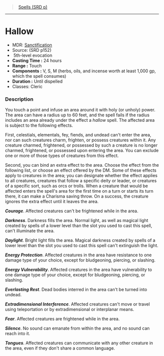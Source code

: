 ﻿---
!SpellItem
Family: SpellVO
Name: Hallow
Type: evocation
Level: 5
CastingTime: 24 hours
Range: Touch
Components: V, S, M (herbs, oils, and incense worth at least 1,000 gp, which the spell consumes)
Duration: Until dispelled
Classes: Cleric
Source: (SRD p152)
AltName: '[Sanctification](hd_spells_sanctification.md)'
Id: spells_vo.md#hallow
ParentLink: spells_vo.md#spells-srd-p
ParentName: Spells (SRD p)
NameLevel: 1
Attributes:
  Name: Hallow
  Markdown: >+
    # <!--Name-->Hallow<!--/Name-->


    - MDR: <!--AltName-->[Sanctification](hd_spells_sanctification.md)<!--/AltName-->

    - Source: <!--Source-->(SRD p152)<!--/Source-->

    -  <!--Level-->5<!--/Level-->th-level <!--Type-->evocation<!--/Type-->

    - **Casting Time :** <!--CastingTime-->24 hours<!--/CastingTime-->

    - **Range :** <!--Range-->Touch<!--/Range-->

    - **Components :** <!--Components-->V, S, M (herbs, oils, and incense worth at least 1,000 gp, which the spell consumes)<!--/Components-->

    - **Duration :** <!--Duration-->Until dispelled<!--/Duration-->

    - Classes: <!--Classes-->Cleric<!--/Classes-->


    ### Description


    You touch a point and infuse an area around it with holy (or unholy) power. The area can have a radius up to 60 feet, and the spell fails if the radius includes an area already under the effect a _hallow_ spell. The affected area is subject to the following effects.


    First, celestials, elementals, fey, fiends, and undead can't enter the area, nor can such creatures charm, frighten, or possess creatures within it. Any creature charmed, frightened, or possessed by such a creature is no longer charmed, frightened, or possessed upon entering the area. You can exclude one or more of those types of creatures from this effect.


    Second, you can bind an extra effect to the area. Choose the effect from the following list, or choose an effect offered by the DM. Some of these effects apply to creatures in the area; you can designate whether the effect applies to all creatures, creatures that follow a specific deity or leader, or creatures of a specific sort, such as orcs or trolls. When a creature that would be affected enters the spell's area for the first time on a turn or starts its turn there, it can make a Charisma saving throw. On a success, the creature ignores the extra effect until it leaves the area.


    **_Courage_**. Affected creatures can't be frightened while in the area.


    **_Darkness_**. Darkness fills the area. Normal light, as well as magical light created by spells of a lower level than the slot you used to cast this spell, can't illuminate the area.


    **_Daylight_**. Bright light fills the area. Magical darkness created by spells of a lower level than the slot you used to cast this spell can't extinguish the light.


    **_Energy Protection_**. Affected creatures in the area have resistance to one damage type of your choice, except for bludgeoning, piercing, or slashing.


    **_Energy Vulnerability_**. Affected creatures in the area have vulnerability to one damage type of your choice, except for bludgeoning, piercing, or slashing.


    **_Everlasting Rest_**. Dead bodies interred in the area can't be turned into undead.


    **_Extradimensional Interference_**. Affected creatures can't move or travel using teleportation or by extradimensional or interplanar means.


    **_Fear_**. Affected creatures are frightened while in the area.


    **_Silence_**. No sound can emanate from within the area, and no sound can reach into it.


    **_Tongues_**. Affected creatures can communicate with any other creature in the area, even if they don't share a common language.

  AltName: '[Sanctification](hd_spells_sanctification.md)'
  Source: (SRD p152)
  Level: 5
  Type: evocation
  CastingTime: 24 hours
  Range: Touch
  Components: V, S, M (herbs, oils, and incense worth at least 1,000 gp, which the spell consumes)
  Duration: Until dispelled
  Classes: Cleric
AttributesDictionary: >+
  Name: Hallow

  Markdown: >+

    # <!--Name-->Hallow<!--/Name-->





    - MDR: <!--AltName-->[Sanctification](hd_spells_sanctification.md)<!--/AltName-->



    - Source: <!--Source-->(SRD p152)<!--/Source-->



    -  <!--Level-->5<!--/Level-->th-level <!--Type-->evocation<!--/Type-->



    - **Casting Time :** <!--CastingTime-->24 hours<!--/CastingTime-->



    - **Range :** <!--Range-->Touch<!--/Range-->



    - **Components :** <!--Components-->V, S, M (herbs, oils, and incense worth at least 1,000 gp, which the spell consumes)<!--/Components-->



    - **Duration :** <!--Duration-->Until dispelled<!--/Duration-->



    - Classes: <!--Classes-->Cleric<!--/Classes-->





    ### Description





    You touch a point and infuse an area around it with holy (or unholy) power. The area can have a radius up to 60 feet, and the spell fails if the radius includes an area already under the effect a _hallow_ spell. The affected area is subject to the following effects.





    First, celestials, elementals, fey, fiends, and undead can't enter the area, nor can such creatures charm, frighten, or possess creatures within it. Any creature charmed, frightened, or possessed by such a creature is no longer charmed, frightened, or possessed upon entering the area. You can exclude one or more of those types of creatures from this effect.





    Second, you can bind an extra effect to the area. Choose the effect from the following list, or choose an effect offered by the DM. Some of these effects apply to creatures in the area; you can designate whether the effect applies to all creatures, creatures that follow a specific deity or leader, or creatures of a specific sort, such as orcs or trolls. When a creature that would be affected enters the spell's area for the first time on a turn or starts its turn there, it can make a Charisma saving throw. On a success, the creature ignores the extra effect until it leaves the area.





    **_Courage_**. Affected creatures can't be frightened while in the area.





    **_Darkness_**. Darkness fills the area. Normal light, as well as magical light created by spells of a lower level than the slot you used to cast this spell, can't illuminate the area.





    **_Daylight_**. Bright light fills the area. Magical darkness created by spells of a lower level than the slot you used to cast this spell can't extinguish the light.





    **_Energy Protection_**. Affected creatures in the area have resistance to one damage type of your choice, except for bludgeoning, piercing, or slashing.





    **_Energy Vulnerability_**. Affected creatures in the area have vulnerability to one damage type of your choice, except for bludgeoning, piercing, or slashing.





    **_Everlasting Rest_**. Dead bodies interred in the area can't be turned into undead.





    **_Extradimensional Interference_**. Affected creatures can't move or travel using teleportation or by extradimensional or interplanar means.





    **_Fear_**. Affected creatures are frightened while in the area.





    **_Silence_**. No sound can emanate from within the area, and no sound can reach into it.





    **_Tongues_**. Affected creatures can communicate with any other creature in the area, even if they don't share a common language.



  AltName: '[Sanctification](hd_spells_sanctification.md)'

  Source: (SRD p152)

  Level: 5

  Type: evocation

  CastingTime: 24 hours

  Range: Touch

  Components: V, S, M (herbs, oils, and incense worth at least 1,000 gp, which the spell consumes)

  Duration: Until dispelled

  Classes: Cleric

---
> [Spells (SRD p)](srd_spells.md)

---

# Hallow

- MDR: [Sanctification](hd_spells_sanctification.md)
- Source: (SRD p152)
-  5th-level evocation
- **Casting Time :** 24 hours
- **Range :** Touch
- **Components :** V, S, M (herbs, oils, and incense worth at least 1,000 gp, which the spell consumes)
- **Duration :** Until dispelled
- Classes: Cleric

### Description

You touch a point and infuse an area around it with holy (or unholy) power. The area can have a radius up to 60 feet, and the spell fails if the radius includes an area already under the effect a _hallow_ spell. The affected area is subject to the following effects.

First, celestials, elementals, fey, fiends, and undead can't enter the area, nor can such creatures charm, frighten, or possess creatures within it. Any creature charmed, frightened, or possessed by such a creature is no longer charmed, frightened, or possessed upon entering the area. You can exclude one or more of those types of creatures from this effect.

Second, you can bind an extra effect to the area. Choose the effect from the following list, or choose an effect offered by the DM. Some of these effects apply to creatures in the area; you can designate whether the effect applies to all creatures, creatures that follow a specific deity or leader, or creatures of a specific sort, such as orcs or trolls. When a creature that would be affected enters the spell's area for the first time on a turn or starts its turn there, it can make a Charisma saving throw. On a success, the creature ignores the extra effect until it leaves the area.

**_Courage_**. Affected creatures can't be frightened while in the area.

**_Darkness_**. Darkness fills the area. Normal light, as well as magical light created by spells of a lower level than the slot you used to cast this spell, can't illuminate the area.

**_Daylight_**. Bright light fills the area. Magical darkness created by spells of a lower level than the slot you used to cast this spell can't extinguish the light.

**_Energy Protection_**. Affected creatures in the area have resistance to one damage type of your choice, except for bludgeoning, piercing, or slashing.

**_Energy Vulnerability_**. Affected creatures in the area have vulnerability to one damage type of your choice, except for bludgeoning, piercing, or slashing.

**_Everlasting Rest_**. Dead bodies interred in the area can't be turned into undead.

**_Extradimensional Interference_**. Affected creatures can't move or travel using teleportation or by extradimensional or interplanar means.

**_Fear_**. Affected creatures are frightened while in the area.

**_Silence_**. No sound can emanate from within the area, and no sound can reach into it.

**_Tongues_**. Affected creatures can communicate with any other creature in the area, even if they don't share a common language.

